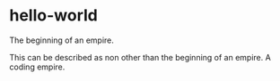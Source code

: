 # hello-world
The beginning of an empire. 

This can be described as non other than the beginning of an empire. A coding empire. 
